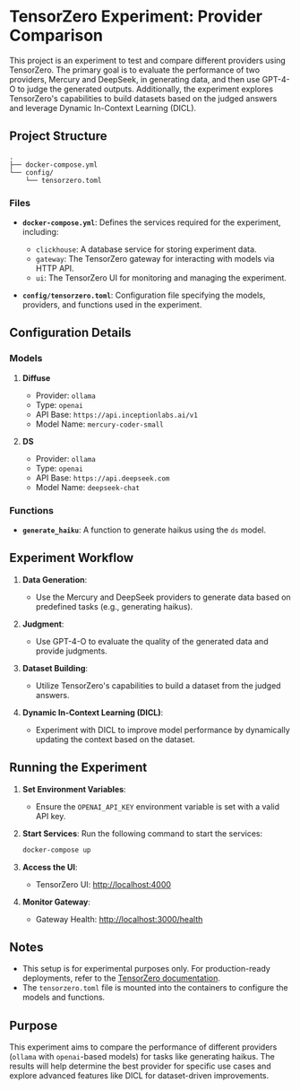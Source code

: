 # TensorZero Experiment: Provider Comparison

This project is an experiment to test and compare different providers using TensorZero. The primary goal is to evaluate the performance of two providers, Mercury and DeepSeek, in generating data, and then use GPT-4-O to judge the generated outputs. Additionally, the experiment explores TensorZero's capabilities to build datasets based on the judged answers and leverage Dynamic In-Context Learning (DICL).

## Project Structure

```
.
├── docker-compose.yml
└── config/
    └── tensorzero.toml
```

### Files

- **`docker-compose.yml`**: Defines the services required for the experiment, including:
  - `clickhouse`: A database service for storing experiment data.
  - `gateway`: The TensorZero gateway for interacting with models via HTTP API.
  - `ui`: The TensorZero UI for monitoring and managing the experiment.

- **`config/tensorzero.toml`**: Configuration file specifying the models, providers, and functions used in the experiment.

## Configuration Details

### Models

1. **Diffuse**
   - Provider: `ollama`
   - Type: `openai`
   - API Base: `https://api.inceptionlabs.ai/v1`
   - Model Name: `mercury-coder-small`

2. **DS**
   - Provider: `ollama`
   - Type: `openai`
   - API Base: `https://api.deepseek.com`
   - Model Name: `deepseek-chat`

### Functions

- **`generate_haiku`**: A function to generate haikus using the `ds` model.

## Experiment Workflow

1. **Data Generation**:
   - Use the Mercury and DeepSeek providers to generate data based on predefined tasks (e.g., generating haikus).

2. **Judgment**:
   - Use GPT-4-O to evaluate the quality of the generated data and provide judgments.

3. **Dataset Building**:
   - Utilize TensorZero's capabilities to build a dataset from the judged answers.

4. **Dynamic In-Context Learning (DICL)**:
   - Experiment with DICL to improve model performance by dynamically updating the context based on the dataset.

## Running the Experiment

1. **Set Environment Variables**:
   - Ensure the `OPENAI_API_KEY` environment variable is set with a valid API key.

2. **Start Services**:
   Run the following command to start the services:
   ```sh
   docker-compose up
   ```

3. **Access the UI**:
   - TensorZero UI: [http://localhost:4000](http://localhost:4000)

4. **Monitor Gateway**:
   - Gateway Health: [http://localhost:3000/health](http://localhost:3000/health)

## Notes

- This setup is for experimental purposes only. For production-ready deployments, refer to the [TensorZero documentation](https://www.tensorzero.com/docs/gateway/deployment).
- The `tensorzero.toml` file is mounted into the containers to configure the models and functions.

## Purpose

This experiment aims to compare the performance of different providers (`ollama` with `openai`-based models) for tasks like generating haikus. The results will help determine the best provider for specific use cases and explore advanced features like DICL for dataset-driven improvements.